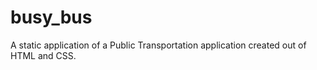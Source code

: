 # busy_bus
A static application of a Public Transportation application created out of HTML and CSS.
